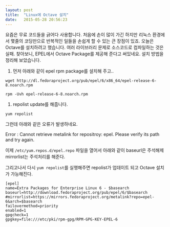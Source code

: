 ```yaml
---
layout: post
title:  "Linux에 Octave 설치"
date:   2015-05-28 20:56:23
---
```



요즘은 무료 코드들을 긁어다 사용합니다. 처음에 손이 많이 가긴 하지만 리눅스 환경에서 몇줄의 코딩만으로 반복적인 일들을 손쉽게 할 수 있는 큰 장점이 있죠. 오늘은 Octave를 설치하려고 했습니다. 여러 라이브러리 문제로 소스코드로 컴파일하는 것은 실패. 찾아보니, EPEL에서 Octave Package를 제공해 준다고 써있네요. 설치 방법을 정리해 보았습니다.

1. 먼저 아래와 같이 epel rpm package를 설치해 주고..
 
`wget http://dl.fedoraproject.org/pub/epel/6/x86_64/epel-release-6-8.noarch.rpm`

`rpm -Uvh epel-release-6-8.noarch.rpm`

1. repolist update를 해줍니다.

`yum repolist`


그런데 아래와 같은 오류가 발생하네요.

>   
Error : Cannot retrieve metalink for repositroy: epel. Please verify its path and try again.
 
 
이제 `/etc/yum.repos.d/epel.repo` 파일을 열어서 아래와 같이 baseurl은 주석해제 mirrorlist는 주석처리를 해준다.

그리고나서 다시 `yum repolist`를 실행해주면 repolist가 업데이트 되고 Octave 설치가 가능해진다.

     
    [epel]
    name=Extra Packages for Enterprise Linux 6 - $basearch
    baseurl=http://download.fedoraproject.org/pub/epel/6/$basearch
    #mirrorlist=https://mirrors.fedoraproject.org/metalink?repo=epel-6&arch=$basearch
    failovermethod=priority
    enabled=1
    gpgcheck=1
    gpgkey=file:///etc/pki/rpm-gpg/RPM-GPG-KEY-EPEL-6
